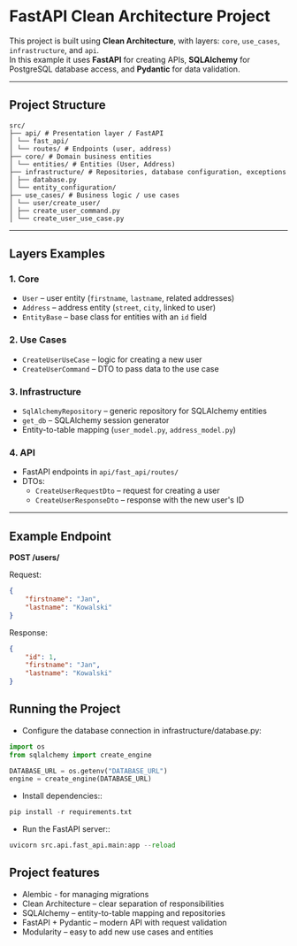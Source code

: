# FastAPI Clean Architecture Project

This project is built using **Clean Architecture**, with layers: `core`, `use_cases`, `infrastructure`, and `api`.  
In this example it uses **FastAPI** for creating APIs, **SQLAlchemy** for PostgreSQL database access, and **Pydantic** for data validation.

---

## Project Structure
```
src/
├── api/ # Presentation layer / FastAPI
│ └── fast_api/
│ └── routes/ # Endpoints (user, address)
├── core/ # Domain business entities
│ └── entities/ # Entities (User, Address)
├── infrastructure/ # Repositories, database configuration, exceptions
│ ├── database.py
│ └── entity_configuration/
├── use_cases/ # Business logic / use cases
│ └── user/create_user/
│ ├── create_user_command.py
│ └── create_user_use_case.py
```

---

## Layers Examples

### 1. Core
- `User` – user entity (`firstname`, `lastname`, related addresses)
- `Address` – address entity (`street`, `city`, linked to user)
- `EntityBase` – base class for entities with an `id` field

### 2. Use Cases
- `CreateUserUseCase` – logic for creating a new user
- `CreateUserCommand` – DTO to pass data to the use case

### 3. Infrastructure
- `SqlAlchemyRepository` – generic repository for SQLAlchemy entities
- `get_db` – SQLAlchemy session generator
- Entity-to-table mapping (`user_model.py`, `address_model.py`)

### 4. API
- FastAPI endpoints in `api/fast_api/routes/`
- DTOs:
  - `CreateUserRequestDto` – request for creating a user
  - `CreateUserResponseDto` – response with the new user's ID

---

## Example Endpoint

**POST /users/**

Request:

```json
{
    "firstname": "Jan",
    "lastname": "Kowalski"
}
```

Response:

```json
{
    "id": 1,
    "firstname": "Jan",
    "lastname": "Kowalski"
}
```

## Running the Project

- Configure the database connection in infrastructure/database.py:
```python
import os
from sqlalchemy import create_engine

DATABASE_URL = os.getenv("DATABASE_URL")
engine = create_engine(DATABASE_URL)
```
- Install dependencies::
```python
pip install -r requirements.txt
```
- Run the FastAPI server::
```python
uvicorn src.api.fast_api.main:app --reload
```


## Project features
- Alembic - for managing migrations
- Clean Architecture – clear separation of responsibilities
- SQLAlchemy – entity-to-table mapping and repositories
- FastAPI + Pydantic – modern API with request validation
- Modularity – easy to add new use cases and entities
